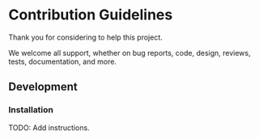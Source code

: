 # Contribution Guidelines

Thank you for considering to help this project.

We welcome all support, whether on bug reports, code, design, reviews, tests, documentation, and more.

## Development

### Installation

TODO: Add instructions.
